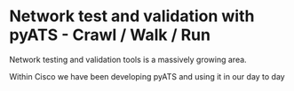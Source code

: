 # Network test and validation with pyATS - Crawl / Walk / Run

Network testing and validation tools is a massively growing area.

Within Cisco we have been developing pyATS and using it in our day to day
